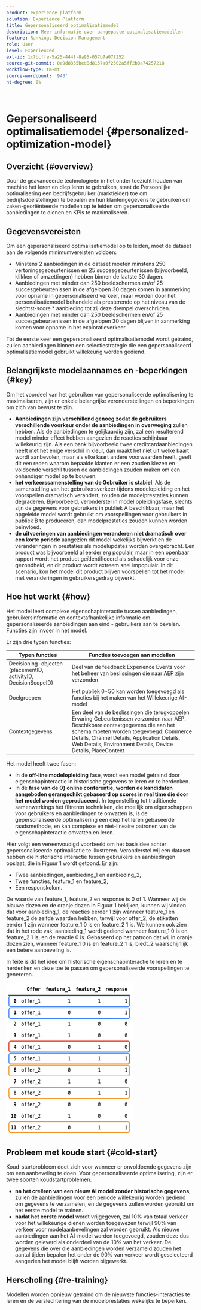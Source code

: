 ```yaml
---
product: experience platform
solution: Experience Platform
title: Gepersonaliseerd optimalisatiemodel
description: Meer informatie over aangepaste optimalisatiemodellen
feature: Ranking, Decision Management
role: User
level: Experienced
exl-id: 1c7bcffe-5a25-444f-8a95-057b7a07f252
source-git-commit: 0e9d8335bed8d8157a0f2302a5ff2b0a74257218
workflow-type: tm+mt
source-wordcount: '943'
ht-degree: 0%

---
```


# Gepersonaliseerd optimalisatiemodel {#personalized-optimization-model}

## Overzicht {#overview}

Door de geavanceerde technologieën in het onder toezicht houden van machine het leren en diep leren te gebruiken, staat de Persoonlijke optimalisering een bedrijfsgebruiker (marktleider) toe om bedrijfsdoelstellingen te bepalen en hun klantengegevens te gebruiken om zaken-georiënteerde modellen op te leiden om gepersonaliseerde aanbiedingen te dienen en KPIs te maximaliseren.

<!--![](../../rn/assets/do-not-localize/ai-ranking.gif)-->

## Gegevensvereisten

Om een gepersonaliseerd optimalisatiemodel op te leiden, moet de dataset aan de volgende minimumvereisten voldoen:

* Minstens 2 aanbiedingen in de dataset moeten minstens 250 vertoningsgebeurtenissen en 25 succesgebeurtenissen (bijvoorbeeld, klikken of omzettingen) hebben binnen de laatste 30 dagen.
* Aanbiedingen met minder dan 250 beeldschermen en/of 25 succesgebeurtenissen in de afgelopen 30 dagen komen in aanmerking voor opname in gepersonaliseerd verkeer, maar worden door het personalisatiemodel behandeld als presterende op het niveau van de slechtst-score * aanbieding tot zij deze drempel overschrijden.
* Aanbiedingen met minder dan 250 beeldschermen en/of 25 succesgebeurtenissen in de afgelopen 30 dagen blijven in aanmerking komen voor opname in het exploratieverkeer.

Tot de eerste keer een gepersonaliseerd optimalisatiemodel wordt getraind, zullen aanbiedingen binnen een selectiestrategie die een gepersonaliseerd optimalisatiemodel gebruikt willekeurig worden gediend.

## Belangrijkste modelaannames en -beperkingen {#key}

Om het voordeel van het gebruiken van gepersonaliseerde optimalisering te maximaliseren, zijn er enkele belangrijke veronderstellingen en beperkingen om zich van bewust te zijn.

* **Aanbiedingen zijn verschillend genoeg zodat de gebruikers verschillende voorkeur onder de aanbiedingen in overweging** zullen hebben. Als de aanbiedingen te gelijkaardig zijn, zal een resulterend model minder effect hebben aangezien de reacties schijnbaar willekeurig zijn.
Als een bank bijvoorbeeld twee creditcardaanbiedingen heeft met het enige verschil in kleur, dan maakt het niet uit welke kaart wordt aanbevolen, maar als elke kaart andere voorwaarden heeft, geeft dit een reden waarom bepaalde klanten er een zouden kiezen en voldoende verschil tussen de aanbiedingen zouden maken om een onhandiger model op te bouwen.
* **het verkeerssamenstelling van de Gebruiker is stabiel**. Als de samenstelling van het gebruikersverkeer tijdens modelopleiding en het voorspellen dramatisch verandert, zouden de modelprestaties kunnen degraderen. Bijvoorbeeld, veronderstel in model opleidingsfase, slechts zijn de gegevens voor gebruikers in publiek A beschikbaar, maar het opgeleide model wordt gebruikt om voorspellingen voor gebruikers in publiek B te produceren, dan modelprestaties zouden kunnen worden beïnvloed.
* **de uitvoeringen van aanbiedingen veranderen niet dramatisch over een korte periode** aangezien dit model wekelijks bijwerkt en de veranderingen in prestaties als modelupdates worden overgebracht. Een product was bijvoorbeeld al eerder erg populair, maar in een openbaar rapport wordt het product geïdentificeerd als schadelijk voor onze gezondheid, en dit product wordt extreem snel impopulair. In dit scenario, kon het model dit product blijven voorspellen tot het model met veranderingen in gebruikersgedrag bijwerkt.

## Hoe het werkt {#how}

Het model leert complexe eigenschapinteractie tussen aanbiedingen, gebruikersinformatie en contextafhankelijke informatie om gepersonaliseerde aanbiedingen aan eind - gebruikers aan te bevelen. Functies zijn invoer in het model.

Er zijn drie typen functies:

| Typen functies | Functies toevoegen aan modellen |
|--------------|----------------------------|
| Decisioning-objecten (placementID, activityID, DecisionScopeID) | Deel van de feedback Experience Events voor het beheer van beslissingen die naar AEP zijn verzonden |
| Doelgroepen | Het publiek 0-50 kan worden toegevoegd als functies bij het maken van het Willekeurige AI-model |
| Contextgegevens | Een deel van de beslissingen die terugkoppelen Ervaring Gebeurtenissen verzonden naar AEP. Beschikbare contextgegevens die aan het schema moeten worden toegevoegd: Commerce Details, Channel Details, Application Details, Web Details, Environment Details, Device Details, PlaceContext |

Het model heeft twee fasen:

* In de **off-line modelopleiding** fase, wordt een model getraind door eigenschapinteractie in historische gegevens te leren en te herdenken.
* In de **fase van de 0} online conferentie, worden de kandidaten aangeboden gerangschikt gebaseerd op scores in real time die door het model worden geproduceerd.** In tegenstelling tot traditionele samenwerkings het filtreren technieken, die moeilijk om eigenschappen voor gebruikers en aanbiedingen te omvatten is, is de gepersonaliseerde optimalisering een diep het leren gebaseerde raadsmethode, en kan complexe en niet-lineaire patronen van de eigenschapinteractie omvatten en leren.

Hier volgt een vereenvoudigd voorbeeld om het basisidee achter gepersonaliseerde optimalisatie te illustreren. Veronderstel wij een dataset hebben die historische interactie tussen gebruikers en aanbiedingen opslaat, die in Figuur 1 wordt getoond. Er zijn:

* Twee aanbiedingen, aanbieding_1 en aanbieding_2,
* Twee functies, feature_1 en feature_2,
* Een responskolom.

De waarde van feature_1, feature_2 en response is 0 of 1. Wanneer wij de blauwe dozen en de oranje dozen in Figuur 1 bekijken, kunnen wij vinden dat voor aanbieding_1, de reacties eerder 1 zijn wanneer feature_1 en feature_2 de zelfde waarden hebben, terwijl voor offer_2, de etiketten eerder 1 zijn wanneer feature_1 0 is en feature_2 1 is. We kunnen ook zien dat in het rode vak, aanbieding_1 wordt gediend wanneer feature_1 0 is en feature_2 1 is, en de reactie 0 is. Gebaseerd op het patroon dat wij in oranje dozen zien, wanneer feature_1 0 is en feature_2 1 is, biedt_2 waarschijnlijk een betere aanbeveling is.

In feite is dit het idee om historische eigenschapinteractie te leren en te herdenken en deze toe te passen om gepersonaliseerde voorspellingen te genereren.

![](../assets/perso-ranking-schema.png)

## Probleem met koude start {#cold-start}

Koud-startprobleem doet zich voor wanneer er onvoldoende gegevens zijn om een aanbeveling te doen. Voor gepersonaliseerde optimalisering, zijn er twee soorten koudstartproblemen.

* **na het creëren van een nieuw AI model zonder historische gegevens**, zullen de aanbiedingen voor een periode willekeurig worden gediend om gegevens te verzamelen, en de gegevens zullen worden gebruikt om het eerste model te trainen.
* **nadat het eerste model** wordt vrijgegeven, zal 10% van totaal verkeer voor het willekeurige dienen worden toegewezen terwijl 90% van verkeer voor modelaanbevelingen zal worden gebruikt. Als nieuwe aanbiedingen aan het AI-model worden toegevoegd, zouden deze dus worden geleverd als onderdeel van de 10% van het verkeer. De gegevens die over die aanbiedingen worden verzameld zouden het aantal tijden bepalen het onder de 90% van verkeer wordt geselecteerd aangezien het model blijft worden bijgewerkt.

## Herscholing {#re-training}

Modellen worden opnieuw getraind om de nieuwste functies-interacties te leren en de verslechtering van de modelprestaties wekelijks te beperken.
